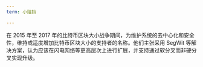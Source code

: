 ```yaml
---
term: 小阻挡

---
```

在 2015 年至 2017 年的比特币区块大小战争期间，为维护系统的去中心化和安全性，维持或适度增加比特币区块大小的支持者的名称。他们主张采用 SegWit 等解决方案，认为应该在闪电网络等更高层次上进行扩展，并支持通过软分叉而非硬分叉实现升级。